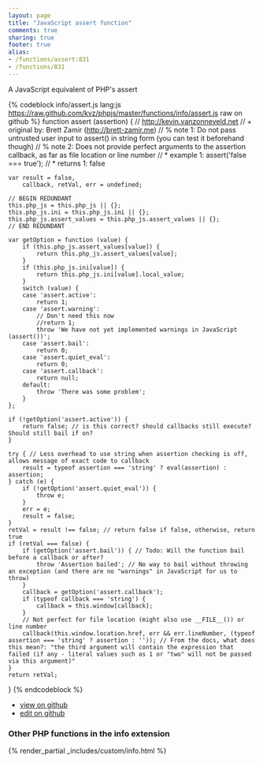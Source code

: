```yaml
---
layout: page
title: "JavaScript assert function"
comments: true
sharing: true
footer: true
alias:
- /functions/assert:831
- /functions/831
---
```

<!-- Generated by Rakefile:build -->
A JavaScript equivalent of PHP's assert

{% codeblock info/assert.js lang:js https://raw.github.com/kvz/phpjs/master/functions/info/assert.js raw on github %}
function assert (assertion) {
    // http://kevin.vanzonneveld.net
    // +   original by: Brett Zamir (http://brett-zamir.me)
    // %          note 1: Do not pass untrusted user input to assert() in string form (you can test it beforehand though)
    // %          note 2: Does not provide perfect arguments to the assertion callback, as far as file location or line number
    // *     example 1: assert('false === true');
    // *     returns 1: false

    var result = false,
        callback, retVal, err = undefined;

    // BEGIN REDUNDANT
    this.php_js = this.php_js || {};
    this.php_js.ini = this.php_js.ini || {};
    this.php_js.assert_values = this.php_js.assert_values || {};
    // END REDUNDANT

    var getOption = function (value) {
        if (this.php_js.assert_values[value]) {
            return this.php_js.assert_values[value];
        }
        if (this.php_js.ini[value]) {
            return this.php_js.ini[value].local_value;
        }
        switch (value) {
        case 'assert.active':
            return 1;
        case 'assert.warning':
            // Don't need this now
            //return 1;
            throw 'We have not yet implemented warnings in JavaScript (assert())';
        case 'assert.bail':
            return 0;
        case 'assert.quiet_eval':
            return 0;
        case 'assert.callback':
            return null;
        default:
            throw 'There was some problem';
        }
    };

    if (!getOption('assert.active')) {
        return false; // is this correct? should callbacks still execute? Should still bail if on?
    }

    try { // Less overhead to use string when assertion checking is off, allows message of exact code to callback
        result = typeof assertion === 'string' ? eval(assertion) : assertion;
    } catch (e) {
        if (!getOption('assert.quiet_eval')) {
            throw e;
        }
        err = e;
        result = false;
    }
    retVal = result !== false; // return false if false, otherwise, return true
    if (retVal === false) {
        if (getOption('assert.bail')) { // Todo: Will the function bail before a callback or after?
            throw 'Assertion bailed'; // No way to bail without throwing an exception (and there are no "warnings" in JavaScript for us to throw)
        }
        callback = getOption('assert.callback');
        if (typeof callback === 'string') {
            callback = this.window[callback];
        }
        // Not perfect for file location (might also use __FILE__()) or line number
        callback(this.window.location.href, err && err.lineNumber, (typeof assertion === 'string' ? assertion : '')); // From the docs, what does this mean?: "the third argument will contain the expression that failed (if any - literal values such as 1 or "two" will not be passed via this argument)"
    }
    return retVal;
}
{% endcodeblock %}

 - [view on github](https://github.com/kvz/phpjs/blob/master/functions/info/assert.js)
 - [edit on github](https://github.com/kvz/phpjs/edit/master/functions/info/assert.js)

### Other PHP functions in the info extension
{% render_partial _includes/custom/info.html %}
